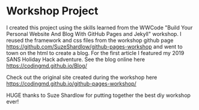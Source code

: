 # Workshop Project

I created this project using the skills learned from the WWCode "Build Your Personal Website And Blog With GitHub Pages and Jekyll" workshop. I reused the framework and css files from the workshop github page https://github.com/SuzeShardlow/github-pages-workshop and went to town on the html to create a blog. For the first article I featured my 2019 SANS Holiday Hack adventure. See the blog online here https://codingmd.github.io/Blog/

Check out the original site created during the workshop here https://codingmd.github.io/github-pages-workshop/

HUGE thanks to Suze Shardlow for putting together the best diy workshop ever!
